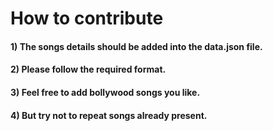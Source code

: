 # How to contribute #

#### 1) The songs details should be added into the data.json file.
#### 2) Please follow the required format.
#### 3) Feel free to add bollywood songs you like.
#### 4) But try not to repeat songs already present.
